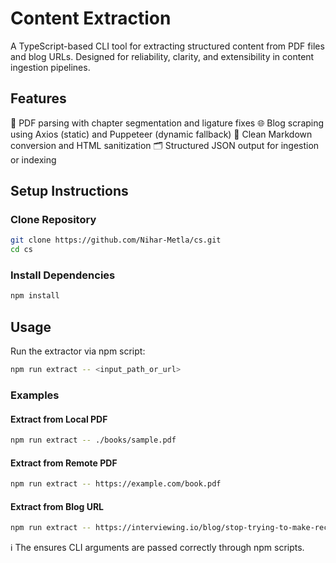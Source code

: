 # Content Extraction

A TypeScript-based CLI tool for extracting structured content from PDF files and blog URLs. Designed for reliability, clarity, and extensibility in content ingestion pipelines.

## Features

📄 PDF parsing with chapter segmentation and ligature fixes
🌐 Blog scraping using Axios (static) and Puppeteer (dynamic fallback)
🧹 Clean Markdown conversion and HTML sanitization
🗂️ Structured JSON output for ingestion or indexing

## Setup Instructions

### Clone Repository

```bash
git clone https://github.com/Nihar-Metla/cs.git
cd cs
```

### Install Dependencies

```bash
npm install
```

## Usage

Run the extractor via npm script:

```bash
npm run extract -- <input_path_or_url>
```

### Examples

#### Extract from Local PDF

```bash
npm run extract -- ./books/sample.pdf
```

#### Extract from Remote PDF

```bash
npm run extract -- https://example.com/book.pdf
```

#### Extract from Blog URL

```bash
npm run extract -- https://interviewing.io/blog/stop-trying-to-make-recruiters-think-or-why-your-resume-is-bad-and-how-to-fix-it
```

ℹ️ The 
 ensures CLI arguments are passed correctly through npm scripts.
